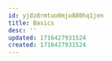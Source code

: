 ```yaml
---
id: yjdz8rmtuo0mjo880hq1jen
title: Basics
desc: ''
updated: 1716427931524
created: 1716427931524
---
```


